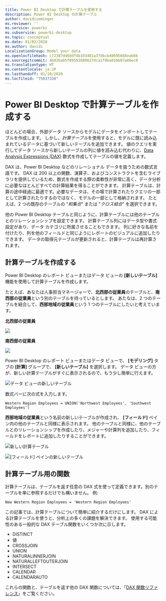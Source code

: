 ```yaml
---
title: Power BI Desktop で計算テーブルを使用する
description: Power BI Desktop の計算テーブル
author: davidiseminger
ms.reviewer: ''
ms.service: powerbi
ms.subservice: powerbi-desktop
ms.topic: conceptual
ms.date: 01/02/2020
ms.author: davidi
LocalizationGroup: Model your data
ms.openlocfilehash: c72387d40ddf4b193481a37dbcb40695668eab66
ms.sourcegitcommit: 4b926ab5f09592680627dca1f0ba016b07a86ec0
ms.translationtype: HT
ms.contentlocale: ja-JP
ms.lasthandoff: 01/10/2020
ms.locfileid: "75837338"
---
```

# <a name="create-calculated-tables-in-power-bi-desktop"></a>Power BI Desktop で計算テーブルを作成する
ほとんどの場合、外部データ ソースからモデルにデータをインポートしてテーブルを作成します。 しかし、*計算テーブル*を使用すると、モデルに既に読み込まれているデータに基づいて新しいテーブルを追加できます。 値のクエリを実行してデータ ソースから新しいテーブルの列に値を読み込む代わりに、[Data Analysis Expressions (DAX)](/dax/index) 数式を作成してテーブルの値を定義します。

DAX は、Power BI Desktop などのリレーショナル データを扱うための数式言語です。 DAX は 200 以上の関数、演算子、およびコンストラクトを含むライブラリを提供しているため、数式を作成する際の柔軟性が非常に高く、データ分析に必要なほとんどすべての計算結果を得ることができます。 計算テーブルは、計算の途中経過に最適です。必要なデータは、その場で計算されたりクエリの一部として計算されたりするのではなく、モデルの一部として格納されます。 たとえば、2 つの既存のテーブルの "*和集合*" または "*クロス結合*" を選択できます。

他の Power BI Desktop テーブルと同じように、計算テーブルには他のテーブルとのリレーションシップを設定できます。 計算テーブル列にはデータ型や書式設定があり、データ カテゴリに所属させることもできます。 列に好きな名前を付けたり、列を他のフィールドと同じようにレポートのビジュアルに追加したりできます。 データの取得元テーブルが更新されると、計算テーブルは再計算されます。

## <a name="create-a-calculated-table"></a>計算テーブルを作成する

Power BI Desktop のレポート ビューまたはデータ ビューの **[新しいテーブル]** 機能を使用して計算テーブルを作成します。

たとえば、あなたは人事担当マネージャーで、**北西部の従業員**のテーブルと、**南西部の従業員**という別のテーブルを持っているとします。 あたなは、2 つのテーブルを結合して、**西部地域の従業員**という 1 つのテーブルにしたいと考えています。

**北西部の従業員**

 ![](media/desktop-calculated-tables/calctables_nwempl.png)

**南西部の従業員**

 ![](media/desktop-calculated-tables/calctables_swempl.png)

Power BI Desktop のレポート ビューまたはデータ ビューで、 **[モデリング]** タブの **[計算]** グループで、 **[新しいテーブル]** を選択します。 データ ビューの方が、新しい計算テーブルがすぐに表示されるので、もう少し簡単に行えます。

 ![データ ビューの新しいテーブル](media/desktop-calculated-tables/calctables_formulabarempty.png)

数式バーに次の式を入力します。

```dax
Western Region Employees = UNION('Northwest Employees', 'Southwest Employees')
```

**西部地域の従業員**という名前の新しいテーブルが作成され、 **[フィールド]** ペイン内の他のテーブルと同様に表示されます。 他のテーブルと同様に、他のテーブルとのリレーションシップを作成したり、メジャーや計算列を追加したり、フィールドをレポートに追加したりすることができます。

 ![新しい計算テーブル](media/desktop-calculated-tables/calctables_westregionempl.png)

 ![[フィールド] ペインの新しいテーブル](media/desktop-calculated-tables/calctables_fieldlist.png)

## <a name="functions-for-calculated-tables"></a>計算テーブル用の関数

計算テーブルは、テーブルを返す任意の DAX 式を使って定義できます。別のテーブルを単に参照するだけでも構いません。 例:

```dax
New Western Region Employees = 'Western Region Employees'
```

この記事では、計算テーブルについて簡単に紹介するだけにします。 DAX による計算テーブルを使うと、分析上の多くの課題を解決できます。 使用する可能性のある一般的な DAX テーブル関数をいくつか次に示します。

* DISTINCT
* 値
* CROSSJOIN
* UNION
* NATURALINNERJOIN
* NATURALLEFTOUTERJOIN
* INTERSECT
* CALENDAR
* CALENDARAUTO

これらの関数と、テーブルを返す他の DAX 関数については、「[DAX 関数リファレンス](/dax/dax-function-reference)」をご覧ください。

